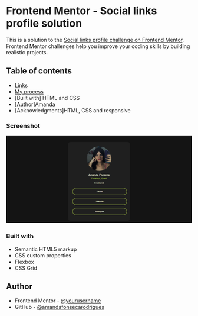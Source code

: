 # Frontend Mentor - Social links profile solution

This is a solution to the [Social links profile challenge on Frontend Mentor](https://www.frontendmentor.io/challenges/social-links-profile-UG32l9m6dQ). Frontend Mentor challenges help you improve your coding skills by building realistic projects. 

## Table of contents

  - [Links](#links)
  - [My process](#my-process)
  - [Built with] HTML and CSS
  - [Author]Amanda
  - [Acknowledgments]HTML, CSS and responsive



### Screenshot

![](./assets/images/perfil.png)


### Built with

- Semantic HTML5 markup
- CSS custom properties
- Flexbox
- CSS Grid
## Author

- Frontend Mentor - [@yourusername](https://www.frontendmentor.io/profile/Amandafonsecarodrigues)
- GitHub - [@amandafonsecarodrigues](https://github.com/Amandafonsecarodrigues)


